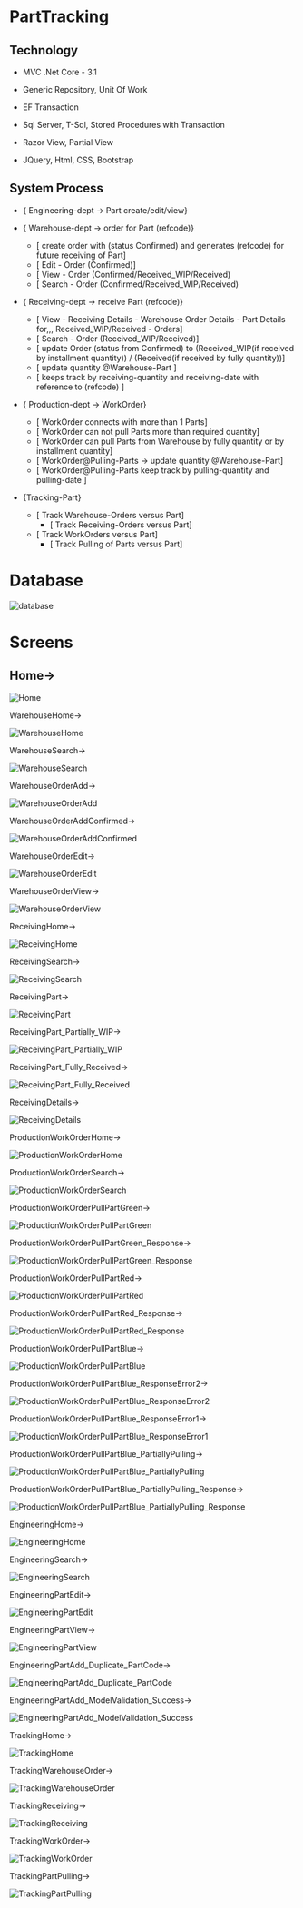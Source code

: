 # PartTracking

Technology
----------
- MVC .Net Core - 3.1

- Generic Repository, Unit Of Work

- EF Transaction

- Sql Server, T-Sql, Stored Procedures with Transaction

- Razor View, Partial View

- JQuery, Html, CSS, Bootstrap



System Process
--------------

- { Engineering-dept -> Part create/edit/view}
	
- { Warehouse-dept -> order for Part (refcode)}
	- [ create order with (status Confirmed) and generates (refcode) for future receiving of Part]
	- [ Edit - Order (Confirmed)]
	- [ View - Order (Confirmed/Received_WIP/Received)
	- [ Search - Order (Confirmed/Received_WIP/Received)
		 
		 
- { Receiving-dept -> receive Part (refcode)}
	- [ View - Receiving Details - Warehouse Order Details - Part Details for,,, Received_WIP/Received - Orders]
	- [ Search - Order (Received_WIP/Received)]
	- [ update Order (status from Confirmed) to 
		(Received_WIP(if received by installment quantity)) /
		(Received(if received by fully quantity))]
	- [ update quantity @Warehouse-Part ]
	- [ keeps track by receiving-quantity and receiving-date 
		with reference to (refcode)  ]

- { Production-dept -> WorkOrder}
	- [ WorkOrder connects with more than 1 Parts]
	- [ WorkOrder can not pull Parts more than required quantity]
	- [ WorkOrder can pull Parts from Warehouse by fully quantity or by installment quantity]
	- [ WorkOrder@Pulling-Parts -> update quantity @Warehouse-Part]
	- [ WorkOrder@Pulling-Parts keep track by pulling-quantity and pulling-date ]
		 
- {Tracking-Part}
	- [ Track Warehouse-Orders versus Part]
		- [ Track Receiving-Orders versus Part]
	- [ Track WorkOrders versus Part]
		- [ Track Pulling of Parts versus Part]





# Database


![database](https://user-images.githubusercontent.com/26190114/130287524-2240e7f7-db62-4197-8e88-ebae3593618a.PNG)


# Screens

## Home->

![Home](https://user-images.githubusercontent.com/26190114/130300441-c3d5bad1-852c-4cbb-aa3b-275b2f4fc82e.PNG)


WarehouseHome->

![WarehouseHome](https://user-images.githubusercontent.com/26190114/130300663-78b31ae4-9574-4249-a6bb-926254314242.PNG)


WarehouseSearch->

![WarehouseSearch](https://user-images.githubusercontent.com/26190114/130300678-eb2a37ad-3b22-4523-b964-e93c8c9292e7.PNG)




WarehouseOrderAdd->

![WarehouseOrderAdd](https://user-images.githubusercontent.com/26190114/130300699-b3252de2-9ff6-4ce8-bb1d-44adc171ded3.PNG)




WarehouseOrderAddConfirmed->

![WarehouseOrderAddConfirmed](https://user-images.githubusercontent.com/26190114/130300713-b710cd9b-6ff0-4d23-a14e-b78e8efb4433.PNG)




WarehouseOrderEdit->

![WarehouseOrderEdit](https://user-images.githubusercontent.com/26190114/130300736-3390162f-972f-4ff0-9ad6-2ce0cf2a65bb.PNG)




WarehouseOrderView->

![WarehouseOrderView](https://user-images.githubusercontent.com/26190114/130300754-56e0febe-76b6-49f5-9b39-8399fb1bf650.PNG)




ReceivingHome->

![ReceivingHome](https://user-images.githubusercontent.com/26190114/130300785-92f06ff8-2eeb-4c59-a9b4-f4b2d024be72.PNG)




ReceivingSearch->

![ReceivingSearch](https://user-images.githubusercontent.com/26190114/130300812-b73d585b-132a-48de-b332-27dee6c6d7bb.PNG)




ReceivingPart->

![ReceivingPart](https://user-images.githubusercontent.com/26190114/130300826-4500ec84-1a25-4e3a-a625-74fae52eb181.PNG)




ReceivingPart_Partially_WIP->

![ReceivingPart_Partially_WIP](https://user-images.githubusercontent.com/26190114/130300838-86dd3c33-bd90-4d17-b06e-c2c48eff4e8f.PNG)




ReceivingPart_Fully_Received->

![ReceivingPart_Fully_Received](https://user-images.githubusercontent.com/26190114/130300845-5e4af93b-8625-4955-906b-cbb03031df2c.PNG)




ReceivingDetails->

![ReceivingDetails](https://user-images.githubusercontent.com/26190114/130300852-ca08be8f-fad5-4b04-8b85-62206de13554.PNG)




ProductionWorkOrderHome->

![ProductionWorkOrderHome](https://user-images.githubusercontent.com/26190114/130300860-7b8f16cb-878f-4071-b18a-94394f132a00.PNG)




ProductionWorkOrderSearch->

![ProductionWorkOrderSearch](https://user-images.githubusercontent.com/26190114/130300877-910752ec-26bb-485d-8703-27622e1c92ba.PNG)




ProductionWorkOrderPullPartGreen->

![ProductionWorkOrderPullPartGreen](https://user-images.githubusercontent.com/26190114/130300894-40b2eaf8-ea3f-469e-99c6-578593c54a6f.PNG)




ProductionWorkOrderPullPartGreen_Response->

![ProductionWorkOrderPullPartGreen_Response](https://user-images.githubusercontent.com/26190114/130300904-2c08e49f-e2b3-4053-ac01-f24114cbbc02.PNG)




ProductionWorkOrderPullPartRed->

![ProductionWorkOrderPullPartRed](https://user-images.githubusercontent.com/26190114/130300917-bb3dff58-a8ca-4d81-a538-e83fb290aedc.PNG)




ProductionWorkOrderPullPartRed_Response->

![ProductionWorkOrderPullPartRed_Response](https://user-images.githubusercontent.com/26190114/130300932-f97aa540-6a3b-4a19-a068-30495da9b3c4.PNG)




ProductionWorkOrderPullPartBlue->

![ProductionWorkOrderPullPartBlue](https://user-images.githubusercontent.com/26190114/130300946-39d94e55-79a4-4d5e-8240-5da9fe0b7793.PNG)




ProductionWorkOrderPullPartBlue_ResponseError2->

![ProductionWorkOrderPullPartBlue_ResponseError2](https://user-images.githubusercontent.com/26190114/130300960-af2e64ad-8396-445a-b375-98077d2df7cb.PNG)




ProductionWorkOrderPullPartBlue_ResponseError1->

![ProductionWorkOrderPullPartBlue_ResponseError1](https://user-images.githubusercontent.com/26190114/130300973-7adec060-95d9-4e96-85d3-5071f8b5d44e.PNG)




ProductionWorkOrderPullPartBlue_PartiallyPulling->

![ProductionWorkOrderPullPartBlue_PartiallyPulling](https://user-images.githubusercontent.com/26190114/130300989-c83e6f37-c1c3-43b8-8c2c-f8a73cb88c96.PNG)




ProductionWorkOrderPullPartBlue_PartiallyPulling_Response->

![ProductionWorkOrderPullPartBlue_PartiallyPulling_Response](https://user-images.githubusercontent.com/26190114/130301004-236f82a6-c21f-4a59-ad80-ba636824b70c.PNG)




EngineeringHome->

![EngineeringHome](https://user-images.githubusercontent.com/26190114/130301013-1b544325-e745-4370-a645-1cabb97ba45c.PNG)




EngineeringSearch->

![EngineeringSearch](https://user-images.githubusercontent.com/26190114/130301029-76dced1c-0d6d-4aa8-ab10-856110d223ea.PNG)




EngineeringPartEdit->

![EngineeringPartEdit](https://user-images.githubusercontent.com/26190114/130301039-ca389c72-c271-42a2-8282-c9b0526781b2.PNG)




EngineeringPartView->

![EngineeringPartView](https://user-images.githubusercontent.com/26190114/130301048-3ddcea0d-e150-4e03-957e-73b8d0cf16e8.PNG)




EngineeringPartAdd_Duplicate_PartCode->

![EngineeringPartAdd_Duplicate_PartCode](https://user-images.githubusercontent.com/26190114/130301062-298f9af5-b7e1-45bd-960f-9127f87b185a.PNG)




EngineeringPartAdd_ModelValidation_Success->

![EngineeringPartAdd_ModelValidation_Success](https://user-images.githubusercontent.com/26190114/130301073-d8f915ed-d78f-4186-a521-0f06c543a0a2.PNG)




TrackingHome->

![TrackingHome](https://user-images.githubusercontent.com/26190114/130301089-acbf2f0a-f042-4b98-8c41-6087bc902a09.PNG)




TrackingWarehouseOrder->

![TrackingWarehouseOrder](https://user-images.githubusercontent.com/26190114/130301105-3463a83e-6010-4b90-b8b0-02b3621f7dac.PNG)




TrackingReceiving->

![TrackingReceiving](https://user-images.githubusercontent.com/26190114/130301118-cea9c538-e617-42e6-adf8-810cd59a29b4.PNG)




TrackingWorkOrder->

![TrackingWorkOrder](https://user-images.githubusercontent.com/26190114/130301148-fcf66e75-b981-4678-a80e-1d2007a02f00.PNG)




TrackingPartPulling->

![TrackingPartPulling](https://user-images.githubusercontent.com/26190114/130301161-b3dbf9f1-1884-413a-8afc-a8cffe23e8bd.PNG)




